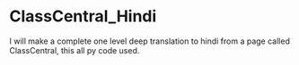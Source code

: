 # ClassCentral_Hindi
I will make a complete one level deep translation to hindi from a page called ClassCentral, this all py code used.
